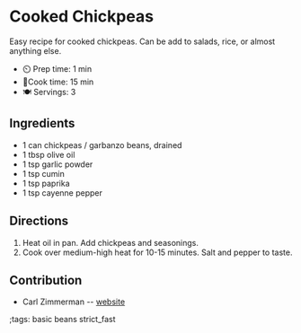 # Cooked Chickpeas

Easy recipe for cooked chickpeas. Can be add to salads, rice, or almost anything else.

- ⏲️ Prep time: 1 min
- 🍳Cook time: 15 min
- 🍽️ Servings: 3

## Ingredients

- 1 can chickpeas / garbanzo beans, drained
- 1 tbsp olive oil
- 1 tsp garlic powder
- 1 tsp cumin
- 1 tsp paprika
- 1 tsp cayenne pepper

## Directions

1. Heat oil in pan. Add chickpeas and seasonings.
2. Cook over medium-high heat for 10-15 minutes. Salt and pepper to taste.

## Contribution

- Carl Zimmerman -- [website](https://codingwithcarl.com)

;tags: basic beans strict_fast
